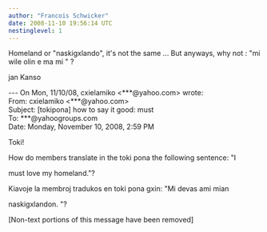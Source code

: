 ```yaml
---
author: "Francois Schwicker"
date: 2008-11-10 19:56:14 UTC
nestinglevel: 1
---
```

Homeland or "naskigxlando", it's not the same ... But anyways, why not : "mi wile olin e ma mi " ?  
  
jan Kanso  
  
  
  
\--- On Mon, 11/10/08, cxielamiko <\*\*\*@yahoo.com> wrote:  
From: cxielamiko <\*\*\*@yahoo.com>  
Subject: \[tokipona\] how to say it good: must  
To: \*\*\*@yahoogroups.com  
Date: Monday, November 10, 2008, 2:59 PM  
  
  
  
  
  
  
  
  
  
  
  
Toki!  
  
How do members translate in the toki pona the following sentence: "I  
  
must love my homeland."?  
  
  
  
Kiavoje la membroj tradukos en toki pona gxin: "Mi devas ami mian  
  
naskigxlandon. "?  
  
  
  
  
  
  
  
  
  
  
  
  
  
  
  
  
  
  
  
  
  
  
  
  
  
  
  
  
  
\[Non-text portions of this message have been removed\]